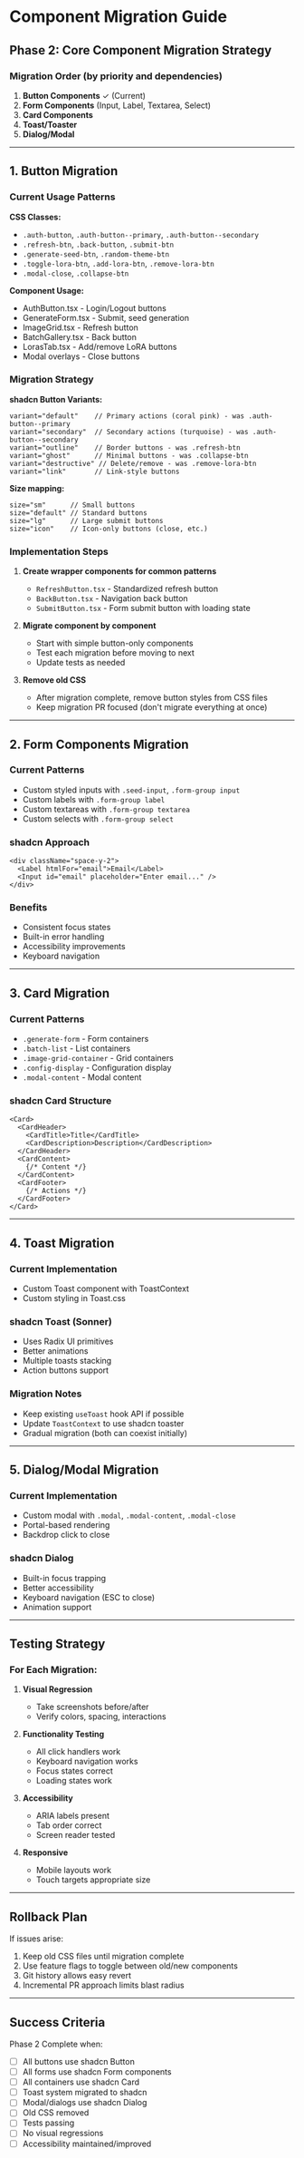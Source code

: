 # Component Migration Guide

## Phase 2: Core Component Migration Strategy

### Migration Order (by priority and dependencies)

1. **Button Components** ✓ (Current)
2. **Form Components** (Input, Label, Textarea, Select)
3. **Card Components**
4. **Toast/Toaster**
5. **Dialog/Modal**

---

## 1. Button Migration

### Current Usage Patterns

**CSS Classes:**
- `.auth-button`, `.auth-button--primary`, `.auth-button--secondary`
- `.refresh-btn`, `.back-button`, `.submit-btn`
- `.generate-seed-btn`, `.random-theme-btn`
- `.toggle-lora-btn`, `.add-lora-btn`, `.remove-lora-btn`
- `.modal-close`, `.collapse-btn`

**Component Usage:**
- AuthButton.tsx - Login/Logout buttons
- GenerateForm.tsx - Submit, seed generation
- ImageGrid.tsx - Refresh button
- BatchGallery.tsx - Back button
- LorasTab.tsx - Add/remove LoRA buttons
- Modal overlays - Close buttons

### Migration Strategy

**shadcn Button Variants:**
```tsx
variant="default"    // Primary actions (coral pink) - was .auth-button--primary
variant="secondary"  // Secondary actions (turquoise) - was .auth-button--secondary
variant="outline"    // Border buttons - was .refresh-btn
variant="ghost"      // Minimal buttons - was .collapse-btn
variant="destructive" // Delete/remove - was .remove-lora-btn
variant="link"       // Link-style buttons
```

**Size mapping:**
```tsx
size="sm"      // Small buttons
size="default" // Standard buttons
size="lg"      // Large submit buttons
size="icon"    // Icon-only buttons (close, etc.)
```

### Implementation Steps

1. **Create wrapper components for common patterns**
   - `RefreshButton.tsx` - Standardized refresh button
   - `BackButton.tsx` - Navigation back button
   - `SubmitButton.tsx` - Form submit button with loading state

2. **Migrate component by component**
   - Start with simple button-only components
   - Test each migration before moving to next
   - Update tests as needed

3. **Remove old CSS**
   - After migration complete, remove button styles from CSS files
   - Keep migration PR focused (don't migrate everything at once)

---

## 2. Form Components Migration

### Current Patterns
- Custom styled inputs with `.seed-input`, `.form-group input`
- Custom labels with `.form-group label`
- Custom textareas with `.form-group textarea`
- Custom selects with `.form-group select`

### shadcn Approach
```tsx
<div className="space-y-2">
  <Label htmlFor="email">Email</Label>
  <Input id="email" placeholder="Enter email..." />
</div>
```

### Benefits
- Consistent focus states
- Built-in error handling
- Accessibility improvements
- Keyboard navigation

---

## 3. Card Migration

### Current Patterns
- `.generate-form` - Form containers
- `.batch-list` - List containers
- `.image-grid-container` - Grid containers
- `.config-display` - Configuration display
- `.modal-content` - Modal content

### shadcn Card Structure
```tsx
<Card>
  <CardHeader>
    <CardTitle>Title</CardTitle>
    <CardDescription>Description</CardDescription>
  </CardHeader>
  <CardContent>
    {/* Content */}
  </CardContent>
  <CardFooter>
    {/* Actions */}
  </CardFooter>
</Card>
```

---

## 4. Toast Migration

### Current Implementation
- Custom Toast component with ToastContext
- Custom styling in Toast.css

### shadcn Toast (Sonner)
- Uses Radix UI primitives
- Better animations
- Multiple toasts stacking
- Action buttons support

### Migration Notes
- Keep existing `useToast` hook API if possible
- Update `ToastContext` to use shadcn toaster
- Gradual migration (both can coexist initially)

---

## 5. Dialog/Modal Migration

### Current Implementation
- Custom modal with `.modal`, `.modal-content`, `.modal-close`
- Portal-based rendering
- Backdrop click to close

### shadcn Dialog
- Built-in focus trapping
- Better accessibility
- Keyboard navigation (ESC to close)
- Animation support

---

## Testing Strategy

### For Each Migration:
1. **Visual Regression**
   - Take screenshots before/after
   - Verify colors, spacing, interactions

2. **Functionality Testing**
   - All click handlers work
   - Keyboard navigation works
   - Focus states correct
   - Loading states work

3. **Accessibility**
   - ARIA labels present
   - Tab order correct
   - Screen reader tested

4. **Responsive**
   - Mobile layouts work
   - Touch targets appropriate size

---

## Rollback Plan

If issues arise:
1. Keep old CSS files until migration complete
2. Use feature flags to toggle between old/new components
3. Git history allows easy revert
4. Incremental PR approach limits blast radius

---

## Success Criteria

Phase 2 Complete when:
- [ ] All buttons use shadcn Button
- [ ] All forms use shadcn Form components
- [ ] All containers use shadcn Card
- [ ] Toast system migrated to shadcn
- [ ] Modal/dialogs use shadcn Dialog
- [ ] Old CSS removed
- [ ] Tests passing
- [ ] No visual regressions
- [ ] Accessibility maintained/improved
